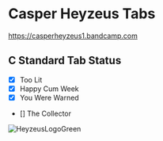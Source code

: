 
# Casper Heyzeus Tabs

<https://casperheyzeus1.bandcamp.com>

## C Standard Tab Status

 - [x] Too Lit
 - [x] Happy Cum Week
 - [x] You Were Warned
 - [] The Collector

![HeyzeusLogoGreen](https://user-images.githubusercontent.com/91059083/150850411-97e8c540-13ba-4486-9adc-54a8bc9c8538.png)
